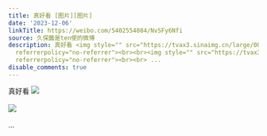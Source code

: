 ```yaml
---
title: 真好看 [图片][图片]
date: '2023-12-06'
linkTitle: https://weibo.com/5402554084/NvSFy6Nfi
source: 久保醬是ten使的微博
description: 真好看 <img style="" src="https://tvax3.sinaimg.cn/large/005TCz76gy1hkk4vxbrs1j31400u0n50.jpg"
  referrerpolicy="no-referrer"><br><br><img style="" src="https://tvax3.sinaimg.cn/large/005TCz76gy1hkk4vxy6ksj31400u0111.jpg"
  referrerpolicy="no-referrer"><br><br> ...
disable_comments: true
---
```

真好看 <img style="" src="https://tvax3.sinaimg.cn/large/005TCz76gy1hkk4vxbrs1j31400u0n50.jpg" referrerpolicy="no-referrer"><br><br><img style="" src="https://tvax3.sinaimg.cn/large/005TCz76gy1hkk4vxy6ksj31400u0111.jpg" referrerpolicy="no-referrer"><br><br> ...